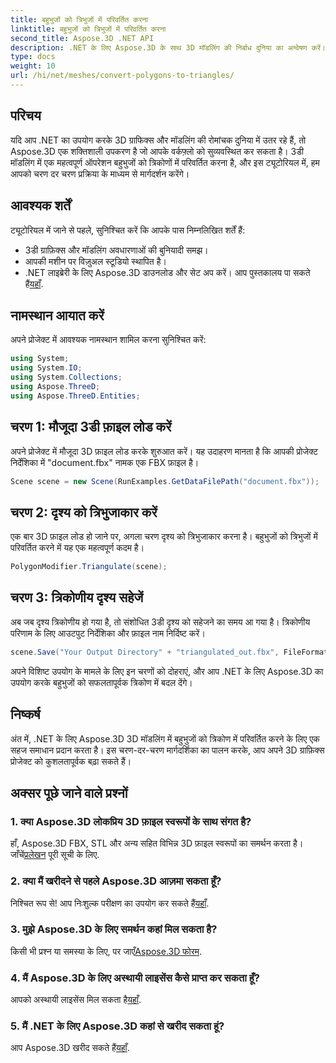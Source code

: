 ```yaml
---
title: बहुभुजों को त्रिभुजों में परिवर्तित करना
linktitle: बहुभुजों को त्रिभुजों में परिवर्तित करना
second_title: Aspose.3D .NET API
description: .NET के लिए Aspose.3D के साथ 3D मॉडलिंग की निर्बाध दुनिया का अन्वेषण करें। हमारे चरण-दर-चरण मार्गदर्शिका का उपयोग करके आसानी से बहुभुजों को त्रिभुजों में बदलें। अभी अपने मुफ़्त ट्रायल को डाउनलोड करें!
type: docs
weight: 10
url: /hi/net/meshes/convert-polygons-to-triangles/
---
```

## परिचय
यदि आप .NET का उपयोग करके 3D ग्राफिक्स और मॉडलिंग की रोमांचक दुनिया में उतर रहे हैं, तो Aspose.3D एक शक्तिशाली उपकरण है जो आपके वर्कफ़्लो को सुव्यवस्थित कर सकता है। 3डी मॉडलिंग में एक महत्वपूर्ण ऑपरेशन बहुभुजों को त्रिकोणों में परिवर्तित करना है, और इस ट्यूटोरियल में, हम आपको चरण दर चरण प्रक्रिया के माध्यम से मार्गदर्शन करेंगे।
## आवश्यक शर्तें
ट्यूटोरियल में जाने से पहले, सुनिश्चित करें कि आपके पास निम्नलिखित शर्तें हैं:
- 3डी ग्राफ़िक्स और मॉडलिंग अवधारणाओं की बुनियादी समझ।
- आपकी मशीन पर विज़ुअल स्टूडियो स्थापित है।
-  .NET लाइब्रेरी के लिए Aspose.3D डाउनलोड और सेट अप करें। आप पुस्तकालय पा सकते हैं[यहाँ](https://releases.aspose.com/3d/net/).
## नामस्थान आयात करें
अपने प्रोजेक्ट में आवश्यक नामस्थान शामिल करना सुनिश्चित करें:
```csharp
using System;
using System.IO;
using System.Collections;
using Aspose.ThreeD;
using Aspose.ThreeD.Entities;
```
## चरण 1: मौजूदा 3डी फ़ाइल लोड करें
अपने प्रोजेक्ट में मौजूदा 3D फ़ाइल लोड करके शुरुआत करें। यह उदाहरण मानता है कि आपकी प्रोजेक्ट निर्देशिका में "document.fbx" नामक एक FBX फ़ाइल है।
```csharp
Scene scene = new Scene(RunExamples.GetDataFilePath("document.fbx"));
```
## चरण 2: दृश्य को त्रिभुजाकार करें
एक बार 3D फ़ाइल लोड हो जाने पर, अगला चरण दृश्य को त्रिभुजाकार करना है। बहुभुजों को त्रिभुजों में परिवर्तित करने में यह एक महत्वपूर्ण कदम है।
```csharp
PolygonModifier.Triangulate(scene);
```
## चरण 3: त्रिकोणीय दृश्य सहेजें
अब जब दृश्य त्रिकोणीय हो गया है, तो संशोधित 3डी दृश्य को सहेजने का समय आ गया है। त्रिकोणीय परिणाम के लिए आउटपुट निर्देशिका और फ़ाइल नाम निर्दिष्ट करें।
```csharp
scene.Save("Your Output Directory" + "triangulated_out.fbx", FileFormat.FBX7400ASCII);
```
अपने विशिष्ट उपयोग के मामले के लिए इन चरणों को दोहराएं, और आप .NET के लिए Aspose.3D का उपयोग करके बहुभुजों को सफलतापूर्वक त्रिकोण में बदल देंगे।
## निष्कर्ष
अंत में, .NET के लिए Aspose.3D 3D मॉडलिंग में बहुभुजों को त्रिकोण में परिवर्तित करने के लिए एक सहज समाधान प्रदान करता है। इस चरण-दर-चरण मार्गदर्शिका का पालन करके, आप अपने 3D ग्राफ़िक्स प्रोजेक्ट को कुशलतापूर्वक बढ़ा सकते हैं।
## अक्सर पूछे जाने वाले प्रश्नों
### 1. क्या Aspose.3D लोकप्रिय 3D फ़ाइल स्वरूपों के साथ संगत है?
 हाँ, Aspose.3D FBX, STL और अन्य सहित विभिन्न 3D फ़ाइल स्वरूपों का समर्थन करता है। जाँचें[प्रलेखन](https://reference.aspose.com/3d/net/) पूरी सूची के लिए.
### 2. क्या मैं खरीदने से पहले Aspose.3D आज़मा सकता हूँ?
 निश्चित रूप से! आप निःशुल्क परीक्षण का उपयोग कर सकते हैं[यहाँ](https://releases.aspose.com/).
### 3. मुझे Aspose.3D के लिए समर्थन कहां मिल सकता है?
 किसी भी प्रश्न या समस्या के लिए, पर जाएँ[Aspose.3D फोरम](https://forum.aspose.com/c/3d/18).
### 4. मैं Aspose.3D के लिए अस्थायी लाइसेंस कैसे प्राप्त कर सकता हूँ?
 आपको अस्थायी लाइसेंस मिल सकता है[यहाँ](https://purchase.aspose.com/temporary-license/).
### 5. मैं .NET के लिए Aspose.3D कहां से खरीद सकता हूं?
 आप Aspose.3D खरीद सकते हैं[यहाँ](https://purchase.aspose.com/buy).